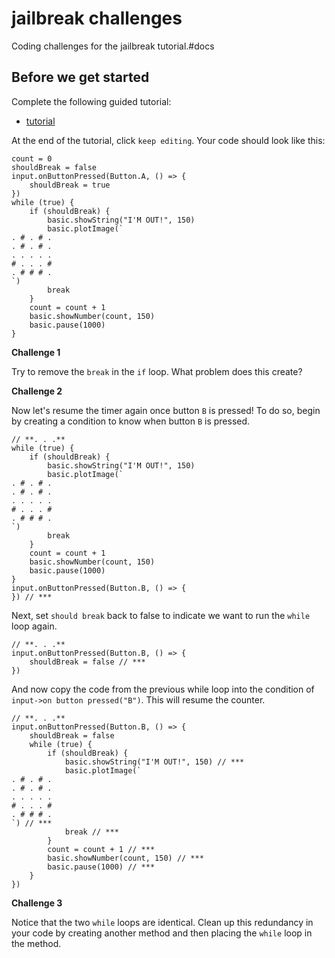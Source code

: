 # jailbreak challenges

Coding challenges for the jailbreak tutorial.#docs

## Before we get started

Complete the following guided tutorial:

* [tutorial](/lessons/jailbreak/tutorial)

At the end of the tutorial, click `keep editing`. Your code should look like this:

```
count = 0
shouldBreak = false
input.onButtonPressed(Button.A, () => {
    shouldBreak = true
})
while (true) {
    if (shouldBreak) {
        basic.showString("I'M OUT!", 150)
        basic.plotImage(`
. # . # .
. # . # .
. . . . .
# . . . #
. # # # .
`)
        break
    }
    count = count + 1
    basic.showNumber(count, 150)
    basic.pause(1000)
}
```

**Challenge 1**

Try to remove the `break` in the `if` loop. What problem does this create?

**Challenge 2**

Now let's resume the timer again once button `B` is pressed! To do so, begin by creating a condition to know when button `B` is pressed.

```
// **. . .**
while (true) {
    if (shouldBreak) {
        basic.showString("I'M OUT!", 150)
        basic.plotImage(`
. # . # .
. # . # .
. . . . .
# . . . #
. # # # .
`)
        break
    }
    count = count + 1
    basic.showNumber(count, 150)
    basic.pause(1000)
}
input.onButtonPressed(Button.B, () => {
}) // ***
```

Next, set `should break` back to false to indicate we want to run the `while` loop again.

```
// **. . .**
input.onButtonPressed(Button.B, () => {
    shouldBreak = false // ***
})
```

And now copy the code from the previous while loop into the condition of `input->on button pressed("B")`. This will resume the counter.

```
// **. . .**
input.onButtonPressed(Button.B, () => {
    shouldBreak = false
    while (true) {
        if (shouldBreak) {
            basic.showString("I'M OUT!", 150) // ***
            basic.plotImage(`
. # . # .
. # . # .
. . . . .
# . . . #
. # # # .
`) // ***
            break // ***
        }
        count = count + 1 // ***
        basic.showNumber(count, 150) // ***
        basic.pause(1000) // ***
    }
})
```

**Challenge 3**

Notice that the two `while` loops are identical. Clean up this redundancy in your code by creating another method and then placing the `while` loop in the method.

